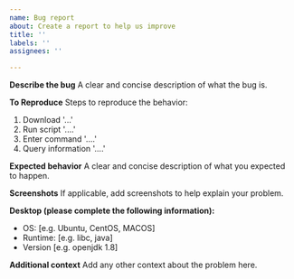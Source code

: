 ```yaml
---
name: Bug report
about: Create a report to help us improve
title: ''
labels: ''
assignees: ''

---
```


**Describe the bug**
A clear and concise description of what the bug is.

**To Reproduce**
Steps to reproduce the behavior:
1. Download '...'
2. Run script '....'
3. Enter command '....'
4. Query information '....'

**Expected behavior**
A clear and concise description of what you expected to happen.

**Screenshots**
If applicable, add screenshots to help explain your problem.

**Desktop (please complete the following information):**
 - OS: [e.g. Ubuntu, CentOS, MACOS]
 - Runtime: [e.g. libc, java]
 - Version [e.g. openjdk 1.8]

**Additional context**
Add any other context about the problem here.
